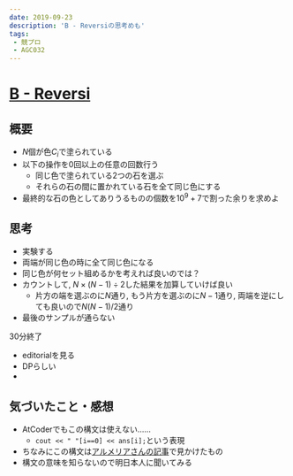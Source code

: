 ```yaml
---
date: 2019-09-23
description: 'B - Reversiの思考めも'
tags:
 - 競プロ
 - AGC032
---
```


# [B - Reversi](https://atcoder.jp/contests/agc031/tasks/agc031_b)
## 概要
 - $N$個が色$C_i$で塗られている
 - 以下の操作を0回以上の任意の回数行う
   - 同じ色で塗られている2つの石を選ぶ
   - それらの石の間に置かれている石を全て同じ色にする
 - 最終的な石の色としてありうるものの個数を$10^{9} + 7$で割った余りを求めよ

## 思考
 - 実験する
 - 両端が同じ色の時に全て同じ色になる
 - 同じ色が何セット組めるかを考えれば良いのでは？
 - カウントして, $N \times (N-1) \div 2$した結果を加算していけば良い
   - 片方の端を選ぶのに$N$通り, もう片方を選ぶのに$N-1$通り, 両端を逆にしても良いので$N(N-1)/2$通り
 - 最後のサンプルが通らない

30分終了

 - editorialを見る
 - DPらしい
 - 


## 気づいたこと・感想
 - AtCoderでもこの構文は使えない......
   - `cout << " "[i==0] << ans[i];`という表現
 - ちなみにこの構文は[アルメリアさんの記事](https://betrue12.hateblo.jp/entry/2019/09/07/171628)で見かけたもの
 - 構文の意味を知らないので明日本人に聞いてみる
